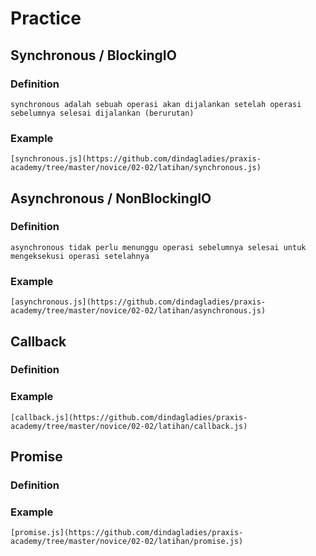 # Practice

## Synchronous / BlockingIO
### Definition
    synchronous adalah sebuah operasi akan dijalankan setelah operasi sebelumnya selesai dijalankan (berurutan)
### Example
    [synchronous.js](https://github.com/dindagladies/praxis-academy/tree/master/novice/02-02/latihan/synchronous.js)


## Asynchronous / NonBlockingIO
### Definition
    asynchronous tidak perlu menunggu operasi sebelumnya selesai untuk mengeksekusi operasi setelahnya
### Example
    [asynchronous.js](https://github.com/dindagladies/praxis-academy/tree/master/novice/02-02/latihan/asynchronous.js)

## Callback
### Definition
### Example
    [callback.js](https://github.com/dindagladies/praxis-academy/tree/master/novice/02-02/latihan/callback.js)

## Promise
### Definition
### Example
    [promise.js](https://github.com/dindagladies/praxis-academy/tree/master/novice/02-02/latihan/promise.js)

